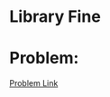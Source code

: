 # Library Fine

# Problem:
[Problem Link](https://www.hackerrank.com/contests/programmersday/challenges/library-fine)
